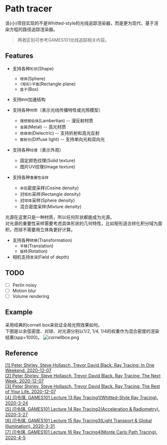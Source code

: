 # Path tracer
该(小)项目实现的不是Whitted-style的光线追踪渲染器，而是更为现代、基于渲染方程的路径追踪渲染器。
> 两者区别可参考GAMES101光线追踪相关内容。

## Features
* 支持各种`形状`(Shape)
  * `球体`(Sphere)
  * `(矩形)平面`(Rectangle plane)
  * `盒子`(Box)
* 支持`BVH`加速结构
* 支持各种`材质`（表示光线传播特性或光照模型）
  * `理想朗伯体`(Lambertian) -- 漫反射材质
  * `金属`(Metal) -- 高光材质
  * `绝缘体`(Dielectric) -- 支持折射和高光反射
  * `散射光`(Diffuse light) -- 支持单向光和双向光
* 支持各种`纹理`（表示外观）
  * 固定颜色纹理(Solid texture)
  * 图片UV纹理(Image texture)

* 支持各种`重要性采样`
  * `余弦`密度采样(Cosine density)
  * 对`矩形`采样(Rectangle density)
  * 对`球体`采样(Sphere density)
  * 混合密度采样(Mixture density)

光源在这里只是一种材质，所以任何形状都能成为光源。
<br>对光源的重要性采样需要考虑具体形状的几何特性，比如矩形适合转化积分域为面积，而球不需要用立体角更好计算。

* 支持各种`转换`(Transformation)
  * `平移`(Translation)
  * `旋转`(Rotation)
* 相机支持`景深`(Field of depth)

## TODO
- [ ] Perlin noisy
- [ ] Motion blur
- [ ] Volume rendering

## Example
采用经典的cornell box来验证全局光照效果如何。
<br>下图是以余弦密度、对球、对光源分别以1/2, 1/4, 1/4的权重作为混合密度的渲染结果(spp=1000)。
![cornellbox.png](https://s2.loli.net/2023/01/30/pgZXUAFoscPGD5i.png)

## Reference
 [[1] Peter Shirley, Steve Hollasch, Trevor David Black. Ray Tracing: In One Weekend. 2020-12-07 ](https://raytracing.github.io/books/RayTracingInOneWeekend.html)
<br>[[2] Peter Shirley, Steve Hollasch, Trevor David Black. Ray Tracing: The Next Week. 2020-12-07 ](https://raytracing.github.io/books/RayTracingTheNextWeek.html)
<br>[[3] Peter Shirley, Steve Hollasch, Trevor David Black. Ray Tracing: The Rest of Your Life. 2020-12-07 ](https://raytracing.github.io/books/RayTracingTheRestOfYourLife.html)
<br>[[4] 闫令琪. GAMES101 Lecture 13 Ray Tracing1(Whitted-Style Ray Tracing). 2020-3-24](https://sites.cs.ucsb.edu/~lingqi/teaching/resources/GAMES101_Lecture_13.pdf)
<br>[[5] 闫令琪. GAMES101 Lecture 14 Ray Tracing2(Acceleration & Radiometry). 2020-3-27](https://sites.cs.ucsb.edu/~lingqi/teaching/resources/GAMES101_Lecture_14.pdf)
<br>[[6] 闫令琪. GAMES101 Lecture 15 Ray Tracing3(Light Transport & Global Illumination). 2020-3-31](https://sites.cs.ucsb.edu/~lingqi/teaching/resources/GAMES101_Lecture_15.pdf)
<br>[[7] 闫令琪. GAMES101 Lecture 16 Ray Tracing4(Monte Carlo Path Tracing). 2020-4-5](https://sites.cs.ucsb.edu/~lingqi/teaching/resources/GAMES101_Lecture_16.pdf)
